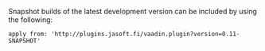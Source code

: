 Snapshot builds of the latest development version can be included by using the following:
```
apply from: 'http://plugins.jasoft.fi/vaadin.plugin?version=0.11-SNAPSHOT'
```

